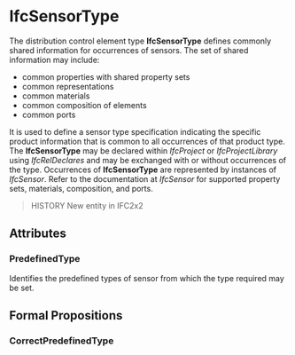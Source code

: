 # IfcSensorType

The distribution control element type **IfcSensorType** defines commonly shared information for occurrences of sensors. The set of shared information may include:

* common properties with shared property sets
* common representations
* common materials
* common composition of elements
* common ports
<!-- end of definition -->
It is used to define a sensor type specification indicating the specific product information that is common to all occurrences of that product type. The **IfcSensorType** may be declared within _IfcProject_ or _IfcProjectLibrary_ using _IfcRelDeclares_ and may be exchanged with or without occurrences of the type. Occurrences of **IfcSensorType** are represented by instances of _IfcSensor_. Refer to the documentation at _IfcSensor_ for supported property sets, materials, composition, and ports.

> HISTORY  New entity in IFC2x2

## Attributes

### PredefinedType
Identifies the predefined types of sensor from which the type required may be set.

## Formal Propositions

### CorrectPredefinedType

